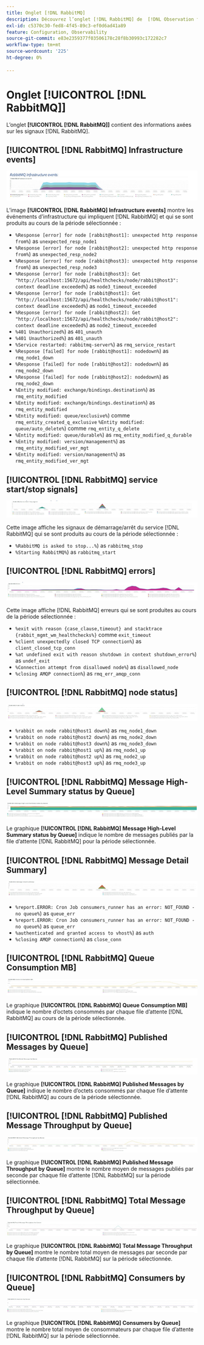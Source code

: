 ```yaml
---
title: Onglet [!DNL RabbitMQ]
description: Découvrez l’onglet [!DNL RabbitMQ] de  [!DNL Observation for Adobe Commerce].
exl-id: c5370c30-fed8-4f45-89c3-ef0d6ad41a89
feature: Configuration, Observability
source-git-commit: e83e2359377f03506178c28f8b30993c172282c7
workflow-type: tm+mt
source-wordcount: '225'
ht-degree: 0%

---
```


# Onglet [!UICONTROL [!DNL RabbitMQ]]

L’onglet **[!UICONTROL [!DNL RabbitMQ]]** contient des informations axées sur les signaux [!DNL RabbitMQ].

## [!UICONTROL [!DNL RabbitMQ] Infrastructure events]

![[!DNL RabbitMQ] Événements d’infrastructure](../../assets/tools/observation-for-adobe-commerce/rabbitmq-tab-1.jpeg)

L’image **[!UICONTROL [!DNL RabbitMQ] Infrastructure events]** montre les événements d’infrastructure qui impliquent [!DNL RabbitMQ] et qui se sont produits au cours de la période sélectionnée :

* `%Response [error] for node [rabbit@host1]: unexpected http response from%`) as `unexpected_resp_node1`
* `%Response [error] for node [rabbit@host2]: unexpected http response from%`) as `unexpected_resp_node2`
* `%Response [error] for node [rabbit@host3]: unexpected http response from%`) as `unexpected_resp_node3`
* `%Response [error] for node [rabbit@host3]: Get "http://localhost:15672/api/healthchecks/node/rabbit@host3": context deadline exceeded%`) as `node3_timeout_exceeded`
* `%Response [error] for node [rabbit@host1]: Get "http://localhost:15672/api/healthchecks/node/rabbit@host1": context deadline exceeded%`) as `node1_timeout_exceeded`
* `%Response [error] for node [rabbit@host2]: Get "http://localhost:15672/api/healthchecks/node/rabbit@host2": context deadline exceeded%`) as `node2_timeout_exceeded`
* `%401 Unauthorized%`) as `401_unauth`
* `%401 Unauthorized%`) as `401_unauth`
* `%Service restarted: rabbitmq-server%`) as `rmq_service_restart`
* `%Response [failed] for node [rabbit@host1]: nodedown%`) as `rmq_node1_down`
* `%Response [failed] for node [rabbit@host2]: nodedown%`) as `rmq_node2_down`
* `%Response [failed] for node [rabbit@host2]: nodedown%`) as `rmq_node2_down`
* `%Entity modified: exchange/bindings.destination%`) as `rmq_entity_modified`
* `%Entity modified: exchange/bindings.destination%`) as `rmq_entity_modified`
* `%Entity modified: queue/exclusive%`) comme `rmq_entity_created_q_exclusive` `%Entity modified: queue/auto_delete%`) comme `rmq_entity_q_delete`
* `%Entity modified: queue/durable%`) as `rmq_entity_modified_q_durable`
* `%Entity modified: version/management%`) as `rmq_entity_modified_ver_mgt`
* `%Entity modified: version/management%`) as `rmq_entity_modified_ver_mgt`

## [!UICONTROL [!DNL RabbitMQ] service start/stop signals]

![[!DNL RabbitMQ] signaux de démarrage/arrêt du service ](../../assets/tools/observation-for-adobe-commerce/rabbitmq-tab-2.jpeg)

Cette image affiche les signaux de démarrage/arrêt du service [!DNL RabbitMQ] qui se sont produits au cours de la période sélectionnée :

* `%RabbitMQ is asked to stop...%`) as `rabbitmq_stop`
* `%Starting RabbitMQ%`) as `rabbitmq_start`

## [!UICONTROL [!DNL RabbitMQ] errors]

![[!DNL RabbitMQ] errors](../../assets/tools/observation-for-adobe-commerce/rabbitmq-tab-3.jpeg)

Cette image affiche [!DNL RabbitMQ] erreurs qui se sont produites au cours de la période sélectionnée :

* `%exit with reason {case_clause,timeout} and stacktrace {rabbit_mgmt_wm_healthchecks%}` comme `exit_timeout`
* `%client unexpectedly closed TCP connection%`) as `client_closed_tcp_conn`
* `%at undefined exit with reason shutdown in context shutdown_error%`) as `undef_exit`
* `%Connection attempt from disallowed node%`) as `disallowed_node`
* `%closing AMQP connection%`) as `rmq_err_amqp_conn`

## [!UICONTROL [!DNL RabbitMQ] node status]

![[!DNL RabbitMQ] État du noeud ](../../assets/tools/observation-for-adobe-commerce/rabbitmq-tab-4.jpeg)

* `%rabbit on node rabbit@host1 down%`) as `rmq_node1_down`
* `%rabbit on node rabbit@host2 down%`) as `rmq_node2_down`
* `%rabbit on node rabbit@host3 down%`) as `rmq_node3_down`
* `%rabbit on node rabbit@host1 up%`) as `rmq_node1_up`
* `%rabbit on node rabbit@host2 up%`) as `rmq_node2_up`
* `%rabbit on node rabbit@host3 up%`) as `rmq_node3_up`

## [!UICONTROL [!DNL RabbitMQ] Message High-Level Summary status by Queue]

![[!DNL RabbitMQ] État du résumé de haut niveau du message par file d’attente](../../assets/tools/observation-for-adobe-commerce/rabbitmq-tab-5.jpeg)

Le graphique **[!UICONTROL [!DNL RabbitMQ] Message High-Level Summary status by Queue]** indique le nombre de messages publiés par la file d’attente [!DNL RabbitMQ] pour la période sélectionnée.

## [!UICONTROL [!DNL RabbitMQ] Message Detail Summary]

![[!DNL RabbitMQ] Résumé des détails du message ](../../assets/tools/observation-for-adobe-commerce/rabbitmq-tab-6.jpeg)

* `%report.ERROR: Cron Job consumers_runner has an error: NOT_FOUND - no queue%`) as `queue_err`
* `%report.ERROR: Cron Job consumers_runner has an error: NOT_FOUND - no queue%`) as `queue_err`
* `%authenticated and granted access to vhost%`) as `auth`
* `%closing AMQP connection%`) as `close_conn`

## [!UICONTROL [!DNL RabbitMQ] Queue Consumption MB]

![[!DNL RabbitMQ] Consommation de la file d’attente MB](../../assets/tools/observation-for-adobe-commerce/rabbitmq-tab-7.jpeg)

Le graphique **[!UICONTROL [!DNL RabbitMQ] Queue Consumption MB]** indique le nombre d’octets consommés par chaque file d’attente [!DNL RabbitMQ] au cours de la période sélectionnée.

## [!UICONTROL [!DNL RabbitMQ] Published Messages by Queue]

![[!DNL RabbitMQ] Messages publiés par file d’attente](../../assets/tools/observation-for-adobe-commerce/rabbitmq-tab-8.jpeg)

Le graphique **[!UICONTROL [!DNL RabbitMQ] Published Messages by Queue]** indique le nombre d’octets consommés par chaque file d’attente [!DNL RabbitMQ] au cours de la période sélectionnée.

## [!UICONTROL [!DNL RabbitMQ] Published Message Throughput by Queue]

![[!DNL RabbitMQ] Débit des messages publiés par file d’attente](../../assets/tools/observation-for-adobe-commerce/rabbitmq-tab-9.jpeg)

Le graphique **[!UICONTROL [!DNL RabbitMQ] Published Message Throughput by Queue]** montre le nombre moyen de messages publiés par seconde par chaque file d’attente [!DNL RabbitMQ] sur la période sélectionnée.

## [!UICONTROL [!DNL RabbitMQ] Total Message Throughput by Queue]

![[!DNL RabbitMQ] Débit total des messages par file d’attente](../../assets/tools/observation-for-adobe-commerce/rabbitmq-tab-10.jpeg)

Le graphique **[!UICONTROL [!DNL RabbitMQ] Total Message Throughput by Queue]** montre le nombre total moyen de messages par seconde par chaque file d’attente [!DNL RabbitMQ] sur la période sélectionnée.

## [!UICONTROL [!DNL RabbitMQ] Consumers by Queue]

![[!DNL RabbitMQ] Consommateurs par file d’attente](../../assets/tools/observation-for-adobe-commerce/rabbitmq-tab-11.jpeg)

Le graphique **[!UICONTROL [!DNL RabbitMQ] Consumers by Queue]** montre le nombre total moyen de consommateurs par chaque file d’attente [!DNL RabbitMQ] sur la période sélectionnée.
